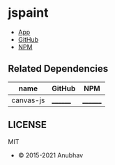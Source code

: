 # jspaint

- [App](https://iamanubhavsaini.github.io/jspaint)
- [GitHub](https://github.com/IAmAnubhavSaini/jspaint)
- [NPM](https://www.npmjs.com/package/jspaint)

## Related Dependencies

| name      | GitHub                                                 | NPM                                               |
| --------- | ------------------------------------------------------ | ------------------------------------------------- |
| canvas-js | [______](https://github.com/IAmAnubhavSaini/canvas-js) | [______](https://www.npmjs.com/package/canvas-js) |

## LICENSE

MIT

- &copy; 2015-2021 Anubhav
